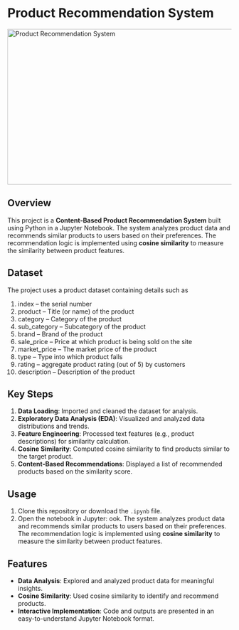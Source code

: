 # Product Recommendation System
<img src="https://github.com/user-attachments/assets/3648bf7f-ae33-464c-ab22-eb7e00914ab2" alt="Product Recommendation System" width="800" height="350">



## Overview
This project is a **Content-Based Product Recommendation System** built using Python in a Jupyter Notebook. The system analyzes product data and recommends similar products to users based on their preferences. The recommendation logic is implemented using **cosine similarity** to measure the similarity between product features.

## Dataset
The project uses a product dataset containing details such as 
1. index – the serial number
2. product – Title (or name) of the product
3. category – Category of the product
4. sub_category – Subcategory of the product
5. brand – Brand of the product
6. sale_price – Price at which product is being sold on the site
7. market_price – The market price of the product
8. type – Type into which product falls
9. rating – aggregate product rating (out of 5) by customers
10. description – Description of the product

## Key Steps
1. **Data Loading**: Imported and cleaned the dataset for analysis.
2. **Exploratory Data Analysis (EDA)**: Visualized and analyzed data distributions and trends.
3. **Feature Engineering**: Processed text features (e.g., product descriptions) for similarity calculation.
4. **Cosine Similarity**: Computed cosine similarity to find products similar to the target product.
5. **Content-Based Recommendations**: Displayed a list of recommended products based on the similarity score.

## Usage
1. Clone this repository or download the `.ipynb` file.
2. Open the notebook in Jupyter:
ook. The system analyzes product data and recommends similar products to users based on their preferences. The recommendation logic is implemented using **cosine similarity** to measure the similarity between product features.

## Features
- **Data Analysis**: Explored and analyzed product data for meaningful insights.
- **Cosine Similarity**: Used cosine similarity to identify and recommend products.
- **Interactive Implementation**: Code and outputs are presented in an easy-to-understand Jupyter Notebook format.

